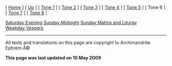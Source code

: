 \[ [Home](index.md) \] \[ [Up](oktoich.md) \] \[ [Tone 1](tone_1.md) \] \[ [Tone 2](tone_2.md) \] \[ [Tone 3](tone_3.md) \] \[ [Tone 4](tone_4.md) \] \[ [Tone 5](tone_5.md) \] \[ Tone 6 \] \[ [Tone 7](tone_7.md) \] \[ [Tone 8](tone_8.md) \]

[Saturday Evening](sat6e.md)
[Sunday Midnight](sun6nc.md)
[Sunday Matins and Liturgy](sun6m.md)
[Weekday Vespers](weekday_vespers7.md)

------------------------------------------------------------------------

All texts and translations on this page are copyright to
Archimandrite Ephrem Â©

**This page was last updated on 10 May 2009**
